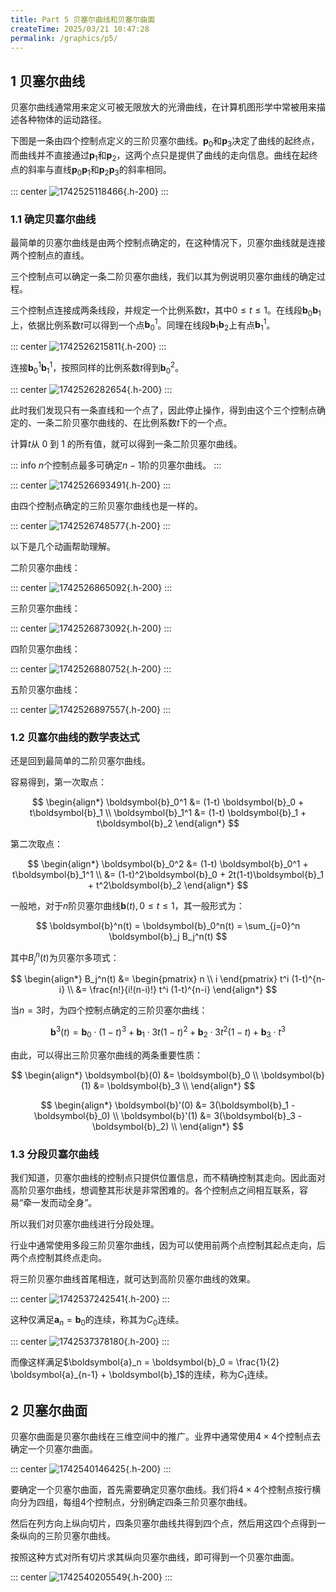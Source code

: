```yaml
---
title: Part 5 贝塞尔曲线和贝塞尔曲面
createTime: 2025/03/21 10:47:28
permalink: /graphics/p5/
---
```


## 1 贝塞尔曲线

贝塞尔曲线通常用来定义可被无限放大的光滑曲线，在计算机图形学中常被用来描述各种物体的运动路径。

下图是一条由四个控制点定义的三阶贝塞尔曲线。$\boldsymbol{p}_0$和$\boldsymbol{p}_3$决定了曲线的起终点，而曲线并不直接通过$\boldsymbol{p}_1$和$\boldsymbol{p}_2$，这两个点只是提供了曲线的走向信息。曲线在起终点的斜率与直线$\boldsymbol{p}_0 \boldsymbol{p}_1$和$\boldsymbol{p}_2 \boldsymbol{p}_3$的斜率相同。

::: center
![1742525118466](https://oss.yoake.cc/art/graphics/1742525118466.webp){.h-200}
:::

### 1.1 确定贝塞尔曲线

最简单的贝塞尔曲线是由两个控制点确定的，在这种情况下，贝塞尔曲线就是连接两个控制点的直线。

三个控制点可以确定一条二阶贝塞尔曲线，我们以其为例说明贝塞尔曲线的确定过程。

三个控制点连接成两条线段，并规定一个比例系数$t$，其中$0 \leq t \leq 1$。在线段$\boldsymbol{b}_0 \boldsymbol{b}_1$上，依据比例系数$t$可以得到一个点$\boldsymbol{b}_0^1$。同理在线段$\boldsymbol{b}_1 \boldsymbol{b}_2$上有点$\boldsymbol{b}_1^1$。

::: center
![1742526215811](https://oss.yoake.cc/art/graphics/1742526215811.webp){.h-200}
:::

连接$\boldsymbol{b}_0^1 \boldsymbol{b}_1^1$，按照同样的比例系数$t$得到$\boldsymbol{b}_0^2$。

::: center
![1742526282654](https://oss.yoake.cc/art/graphics/1742526282654.webp){.h-200}
:::

此时我们发现只有一条直线和一个点了，因此停止操作，得到由这个三个控制点确定的、一条二阶贝塞尔曲线的、在比例系数$t$下的一个点。

计算$t$从 0 到 1 的所有值，就可以得到一条二阶贝塞尔曲线。

::: info
$n$个控制点最多可确定$n-1$阶的贝塞尔曲线。
:::

::: center
![1742526693491](https://oss.yoake.cc/art/graphics/1742526693491.webp){.h-200}
:::

由四个控制点确定的三阶贝塞尔曲线也是一样的。

::: center
![1742526748577](https://oss.yoake.cc/art/graphics/1742526748577.webp){.h-200}
:::

以下是几个动画帮助理解。

二阶贝塞尔曲线：

::: center
![1742526865092](https://oss.yoake.cc/art/graphics/1742526865092.gif){.h-200}
:::

三阶贝塞尔曲线：

::: center
![1742526873092](https://oss.yoake.cc/art/graphics/1742526873092.gif){.h-200}
:::

四阶贝塞尔曲线：

::: center
![1742526880752](https://oss.yoake.cc/art/graphics/1742526880752.gif){.h-200}
:::

五阶贝塞尔曲线：

::: center
![1742526897557](https://oss.yoake.cc/art/graphics/1742526897557.gif){.h-200}
:::

### 1.2 贝塞尔曲线的数学表达式

还是回到最简单的二阶贝塞尔曲线。

容易得到，第一次取点：

$$
\begin{align*}
  \boldsymbol{b}_0^1 &= (1-t) \boldsymbol{b}_0 + t\boldsymbol{b}_1 \\
  \boldsymbol{b}_1^1 &= (1-t) \boldsymbol{b}_1 + t\boldsymbol{b}_2
\end{align*}
$$

第二次取点：

$$
\begin{align*}
\boldsymbol{b}_0^2
  &= (1-t) \boldsymbol{b}_0^1 + t\boldsymbol{b}_1^1 \\
  &= (1-t)^2\boldsymbol{b}_0 + 2t(1-t)\boldsymbol{b}_1 + t^2\boldsymbol{b}_2
\end{align*}
$$

一般地，对于$n$阶贝塞尔曲线$\boldsymbol{b}(t), 0 \leq t \leq 1$，其一般形式为：

$$
\boldsymbol{b}^n(t) = \boldsymbol{b}_0^n(t) = \sum_{j=0}^n \boldsymbol{b}_j B_j^n(t)
$$

其中$B_j^n(t)$为贝塞尔多项式：

$$
\begin{align*}
B_j^n(t)
  &= \begin{pmatrix} n \\ i \end{pmatrix} t^i (1-t)^{n-i} \\
  &= \frac{n!}{i!(n-i)!} t^i (1-t)^{n-i}
\end{align*}
$$

当$n=3$时，为四个控制点确定的三阶贝塞尔曲线：

$$
\boldsymbol{b}^3(t) = \boldsymbol{b}_0 \cdot (1-t)^3 + \boldsymbol{b}_1 \cdot 3t(1-t)^2 + \boldsymbol{b}_2 \cdot 3t^2(1-t) + \boldsymbol{b}_3 \cdot t^3
$$

由此，可以得出三阶贝塞尔曲线的两条重要性质：

$$
\begin{align*}
  \boldsymbol{b}(0) &= \boldsymbol{b}_0 \\
  \boldsymbol{b}(1) &= \boldsymbol{b}_3 \\
\end{align*}
$$

$$
\begin{align*}
  \boldsymbol{b}'(0) &= 3(\boldsymbol{b}_1 - \boldsymbol{b}_0) \\
  \boldsymbol{b}'(1) &= 3(\boldsymbol{b}_3 - \boldsymbol{b}_2) \\
\end{align*}
$$


### 1.3 分段贝塞尔曲线

我们知道，贝塞尔曲线的控制点只提供位置信息，而不精确控制其走向。因此面对高阶贝塞尔曲线，想调整其形状是非常困难的。各个控制点之间相互联系，容易“牵一发而动全身”。

所以我们对贝塞尔曲线进行分段处理。

行业中通常使用多段三阶贝塞尔曲线，因为可以使用前两个点控制其起点走向，后两个点控制其终点走向。

将三阶贝塞尔曲线首尾相连，就可达到高阶贝塞尔曲线的效果。

::: center
![1742537242541](https://oss.yoake.cc/art/graphics/1742537242541.webp){.h-200}
:::

这种仅满足$\boldsymbol{a}_n = \boldsymbol{b}_0$的连续，称其为$C_0$连续。

::: center
![1742537378180](https://oss.yoake.cc/art/graphics/1742537378180.webp){.h-200}
:::

而像这样满足$\boldsymbol{a}_n = \boldsymbol{b}_0 = \frac{1}{2} \boldsymbol{a}_{n-1} + \boldsymbol{b}_1$的连续，称为$C_1$连续。

## 2 贝塞尔曲面

贝塞尔曲面是贝塞尔曲线在三维空间中的推广。业界中通常使用$4 \times 4$个控制点去确定一个贝塞尔曲面。

::: center
![1742540146425](https://oss.yoake.cc/art/graphics/1742540146425.webp){.h-200}
:::

要确定一个贝塞尔曲面，首先需要确定贝塞尔曲线。我们将$4 \times 4$个控制点按行横向分为四组，每组4个控制点，分别确定四条三阶贝塞尔曲线。

然后在列方向上纵向切片，四条贝塞尔曲线共得到四个点，然后用这四个点得到一条纵向的三阶贝塞尔曲线。

按照这种方式对所有切片求其纵向贝塞尔曲线，即可得到一个贝塞尔曲面。

::: center
![1742540205549](https://oss.yoake.cc/art/graphics/1742540205549.webp){.h-200}
:::


